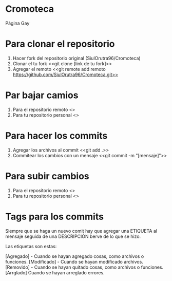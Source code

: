 # Cromoteca
Página Gay

# Para clonar el repositorio

1. Hacer fork del repositorio original (SiulOrutra96/Cromoteca)
2. Clonar el tu fork 
    <<git clone [link de tu fork]>>
3. Agregar el remoto 
    <<git remote add remoto https://github.com/SiulOrutra96/Cromoteca.git>>

# Par bajar camios

1. Para el repositorio remoto <<git pull remoto master>>
2. Para tu repositorio personal <<git pull origin master>>

# Para hacer los commits

1. Agregar los archivos al commit
    <<git add .>>
2. Commitear los cambios con un mensaje
    <<git commit -m "[mensaje]">>
    
# Para subir cambios

1. Para el repositorio remoto <<git push remoto master>>
2. Para tu repositorio personal <<git push origin master>>

# Tags para los commits

Siempre que se haga un nuevo comit hay que agregar una ETIQUETA al mensaje seguida de una DESCRIPCIÓN berve de lo que se hizo.

Las etiquetas son estas:

[Agregado] - Cuando se hayan agregado cosas, como  archivos o funciones.
[Modificado] - Cuando se hayan modificado archivos.
[Removido] - Cuando se hayan quitado cosas, como archivos o funciones.
[Arrglado] Cuando se hayan arreglado errores.
